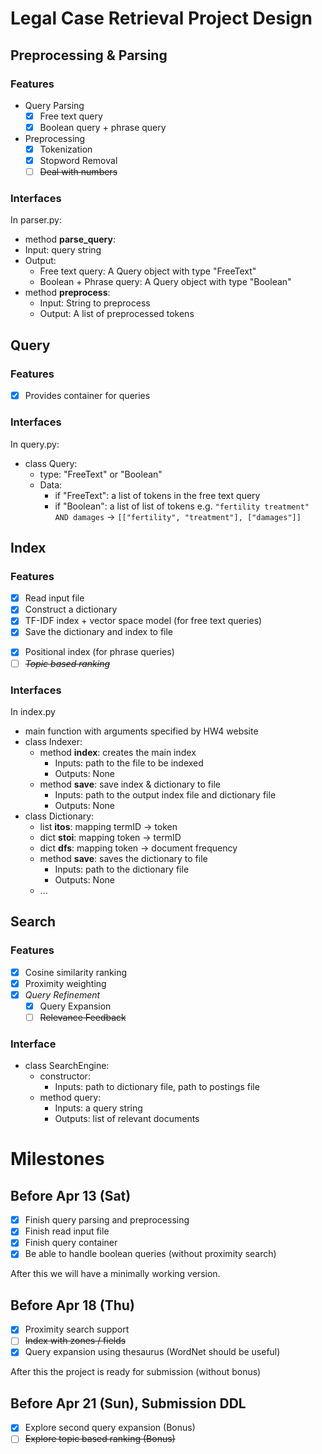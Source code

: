 # Legal Case Retrieval Project Design
## Preprocessing & Parsing
### Features
* Query Parsing
  - [x] Free text query
  - [x] Boolean query + phrase query
* Preprocessing
  * [x] Tokenization
  * [x] Stopword Removal
  * [ ] ~~Deal with numbers~~
### Interfaces
In parser.py:
*  method **parse_query**:
  * Input: query string
  * Output: 
    * Free text query: A Query object with type "FreeText"
    * Boolean + Phrase query: A Query object with type "Boolean"
* method **preprocess**:
  * Input: String to preprocess
  * Output: A list of preprocessed tokens
## Query
### Features
- [x] Provides container for queries
### Interfaces
In query.py:
* class Query:
  * type: "FreeText" or "Boolean"
  * Data:
    * if "FreeText": a list of tokens in the free text query
    * if "Boolean": a list of list of tokens
      e.g. `"fertility treatment" AND damages`  -> `[["fertility", "treatment"], ["damages"]]`
## Index
### Features
- [x] Read input file
- [x] Construct a dictionary
- [x] TF-IDF index + vector space model (for free text queries)
- [x] Save the dictionary and index to file
* [x] Positional index (for phrase queries)
* [ ] *~~Topic based ranking~~*
### Interfaces
In index.py
* main function with arguments specified by HW4 website
* class Indexer:
  * method **index**: creates the main index
    * Inputs: path to the file to be indexed
    * Outputs: None
  * method **save**: save index & dictionary to file
    * Inputs: path to the output index file and dictionary file
    * Outputs: None
* class Dictionary:
  * list **itos**: mapping termID -> token
  * dict **stoi**: mapping token -> termID
  * dict **dfs**: mapping token -> document frequency
  * method **save**: saves the dictionary to file
    * Inputs: path to the dictionary file
    * Outputs: None
  * ...
## Search
### Features
- [x] Cosine similarity ranking
- [x] Proximity weighting
- [x] *Query Refinement*
  * [x] Query Expansion
  * [ ] ~~Relevance Feedback~~
### Interface
* class SearchEngine:
  * constructor:
    * Inputs: path to dictionary file, path to postings file
  * method query:
    * Inputs: a query string
    * Outputs: list of relevant documents

# Milestones
## Before Apr 13 (Sat)
- [x] Finish query parsing and preprocessing
- [x] Finish read input file
- [x] Finish query container
- [x] Be able to handle boolean queries (without proximity search)

After this we will have a minimally working version.
## Before  Apr 18 (Thu)
- [x] Proximity search support
- [ ] ~~Index with zones / fields~~
- [x] Query expansion using thesaurus (WordNet should be useful)

After this the project is ready for submission (without bonus)

## Before Apr 21 (Sun), Submission DDL
- [x] Explore second query expansion (Bonus)
- [ ] ~~Explore topic based ranking (Bonus)~~